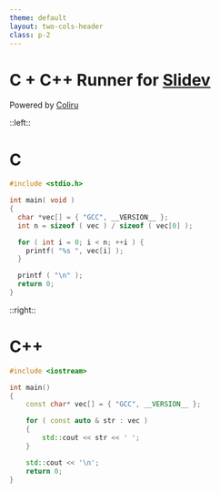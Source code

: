 ```yaml
---
theme: default
layout: two-cols-header
class: p-2
---
```


# C + C++ Runner for [Slidev]

Powered by [Coliru]

::left::

# C

```c {monaco-run}
#include <stdio.h>

int main( void )
{
  char *vec[] = { "GCC", __VERSION__ };
  int n = sizeof ( vec ) / sizeof ( vec[0] );

  for ( int i = 0; i < n; ++i ) {
    printf( "%s ", vec[i] );
  }

  printf ( "\n" );
  return 0;
}
```

::right::

# C++

```cpp {monaco-run}
#include <iostream>

int main()
{
    const char* vec[] = { "GCC", __VERSION__ };

    for ( const auto & str : vec )
    {
        std::cout << str << ' ';
    }

    std::cout << '\n';
    return 0;
}
```

[//]: (Externals)
[Slidev]: https://sli.dev
[Coliru]: https://coliru.stacked-crooked.com
[//]: (EOF)
